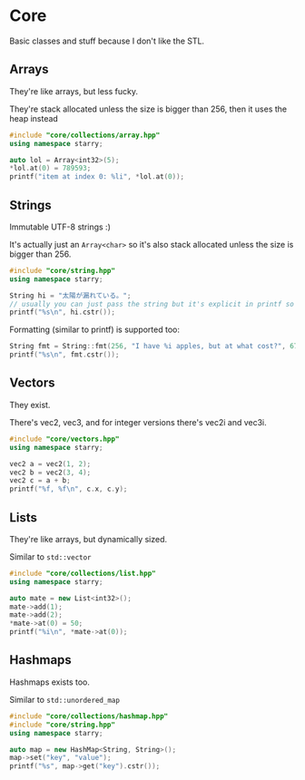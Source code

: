 # Core

Basic classes and stuff because I don't like the STL.

## Arrays

They're like arrays, but less fucky.

They're stack allocated unless the size is bigger than 256, then it uses the heap instead

```cpp
#include "core/collections/array.hpp"
using namespace starry;

auto lol = Array<int32>(5);
*lol.at(0) = 789593;
printf("item at index 0: %li", *lol.at(0));
```

## Strings

Immutable UTF-8 strings :)

It's actually just an `Array<char>` so it's also stack allocated unless the size is bigger than 256.

```cpp
#include "core/string.hpp"
using namespace starry;

String hi = "太陽が漏れている。";
// usually you can just pass the string but it's explicit in printf so clang is happy
printf("%s\n", hi.cstr());
```

Formatting (similar to printf) is supported too:

```cpp
String fmt = String::fmt(256, "I have %i apples, but at what cost?", 678);
printf("%s\n", fmt.cstr());
```

## Vectors

They exist.

There's vec2, vec3, and for integer versions there's vec2i and vec3i.

```cpp
#include "core/vectors.hpp"
using namespace starry;

vec2 a = vec2(1, 2);
vec2 b = vec2(3, 4);
vec2 c = a + b;
printf("%f, %f\n", c.x, c.y);
```

## Lists

They're like arrays, but dynamically sized.

Similar to `std::vector`

```cpp
#include "core/collections/list.hpp"
using namespace starry;

auto mate = new List<int32>();
mate->add(1);
mate->add(2);
*mate->at(0) = 50;
printf("%i\n", *mate->at(0));
```

## Hashmaps

Hashmaps exists too.

Similar to `std::unordered_map`

```cpp
#include "core/collections/hashmap.hpp"
#include "core/string.hpp"
using namespace starry;

auto map = new HashMap<String, String>();
map->set("key", "value");
printf("%s", map->get("key").cstr());
```